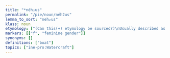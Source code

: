 ```yaml
---
title: "*néh₂us"
permalink: "/pie/noun/néh2us"
lemma_to_sort: "neh₂us"
klass: noun
etymology: ["(Can this(+) etymology be sourced?)\nUsually described as a derivation from *(s)neh₂- (“to swim”).", "Gamkrelidze and Ivanov argue that it is a borrowing from Proto-Semitic *ʾunw(at)- (“jar, vessel; boat”)."]
markers: [["f", "feminine gender"]]
synonyms: []
definitions: ["boat"]
topics: ["ine-pro:Watercraft"]
---
```

